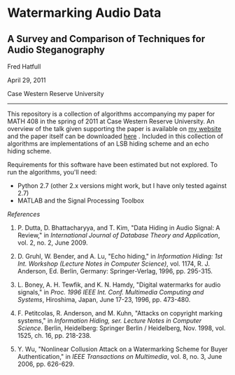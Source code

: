 Watermarking Audio Data
=======================

A Survey and Comparison of Techniques for Audio Steganography
-------------------------------------------------------------

Fred Hatfull

April 29, 2011

Case Western Reserve University

---------------------------------------------------

This repository is a collection of algorithms accompanying my paper for MATH 408 in the spring of 2011 at Case Western Reserve University. 
An overview of the talk given supporting the paper is available on [my website](http://fredhatfull.com/2011/04/29/how-to-watermark-audio/) and the paper itself can be downloaded [here](http://fredhatfull.com/media/talks/watermarking_audio/Watermarking%20Audio%20Data.pdf) .
Included in this collection of algorithms are implementations of an LSB hiding scheme and an echo hiding scheme. 

Requirements for this software have been estimated but not explored. To run the algorithms, you'll need:

* Python 2.7 (other 2.x versions might work, but I have only tested against 2.7)
* MATLAB and the Signal Processing Toolbox

_References_

1.    P. Dutta, D. Bhattacharyya, and T. Kim, "Data Hiding in Audio Signal: A Review," in _International Journal of Database Theory and Application_, vol. 2, no. 2, June 2009.

2.    D. Gruhl, W. Bender, and A. Lu, "Echo hiding," in _Information Hiding: 1st Int. Workshop (Lecture Notes in Computer Science)_, vol. 1174, R. J. Anderson, Ed. Berlin, Germany: Springer-Verlag, 1996, pp. 295-315.

3.    L. Boney, A. H. Tewfik, and K. N. Hamdy, "Digital watermarks for audio signals," in _Proc. 1996 IEEE Int. Conf. Multimedia Computing and Systems_, Hiroshima, Japan, June 17-23, 1996, pp. 473-480.

4.    F. Petitcolas, R. Anderson, and M. Kuhn, "Attacks on copyright marking systems," in _Information Hiding, ser. Lecture Notes in Computer Science_. Berlin, Heidelberg: Springer Berlin / Heidelberg, Nov. 1998, vol. 1525, ch. 16, pp. 218-238.

5.    Y. Wu, "Nonlinear Collusion Attack on a Watermarking Scheme for Buyer Authentication," in _IEEE Transactions on Multimedia_, vol. 8, no. 3, June 2006, pp. 626-629.

